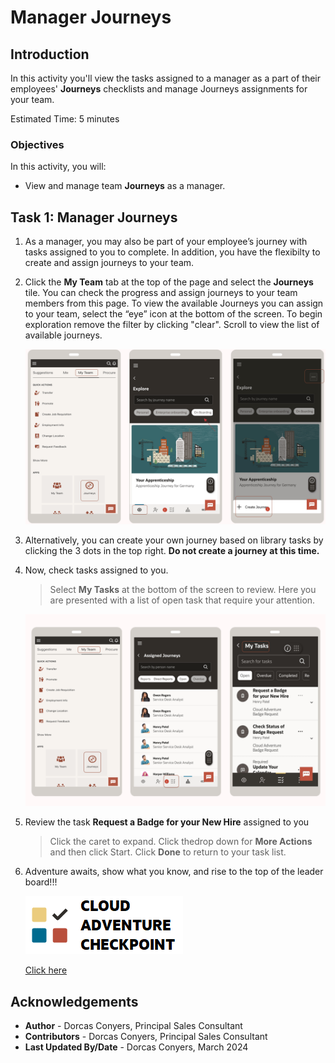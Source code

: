 # Manager Journeys

## Introduction

In this activity you'll view the tasks assigned to a manager as a part of their employees' **Journeys** checklists and manage Journeys assignments for your team.

Estimated Time: 5 minutes


### Objectives


In this activity, you will:
* View and manage team **Journeys** as a manager. 



## Task 1: Manager Journeys


1. As a manager, you may also be part of your employee’s journey with tasks assigned to you to complete. In addition, you have the flexibilty to create and assign journeys to your team.

2. Click the **My Team** tab at the top of the page and select the **Journeys** tile. You can check the progress and assign journeys to your team members from this page. To view the available Journeys you can assign to your team, select the “eye” icon at the bottom of the screen. To begin exploration remove the filter by clicking "clear".  Scroll to view the list of available journeys. 
        

    ![Explore Journeys](images\managerjourneyspage.png)

3. Alternatively, you can create your own journey based on library tasks by clicking the 3 dots in the top right. **Do not create a journey at this time.**

4.  Now, check tasks assigned to you. 
    > Select **My Tasks** at the bottom of the screen to review. Here you are presented with a list of open task that require your attention.


    ![My Tasks](images\managerjourneystasks.png)

5. Review the task **Request a Badge for your New Hire** assigned to you 
    > Click the caret to expand. Click thedrop down for **More Actions** and then click Start. Click **Done** to return to your task list. 


6. Adventure awaits, show what you know, and rise to the top of the leader board!!!

    [![Cloud Adventure](../gen-images/cloud-adventure-checkpoint-image.png)](http://apex.oracle.com/pls/apex/f?p=159406:LOGIN_TEAM:::::CC:HCMCLOUDADVENTURE)

    [Click here](http://apex.oracle.com/pls/apex/f?p=159406:LOGIN_TEAM:::::CC:HCMCLOUDADVENTURE) 



## Acknowledgements
* **Author** - Dorcas Conyers, Principal Sales Consultant
* **Contributors** -  Dorcas Conyers, Principal Sales Consultant
* **Last Updated By/Date** - Dorcas Conyers, March 2024
